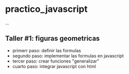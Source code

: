 # practico_javascript

...

## Taller #1: figuras geometricas

- primerr paso: definir las formulas
- segundo paso: implementar las formulas en javascript
- tercer paso: crear funciones "generalizar"
- cuarto paso: integrar javascript con html
